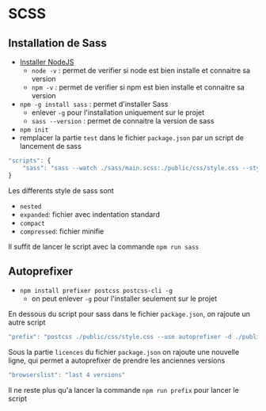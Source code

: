# SCSS

## Installation de Sass

- [Installer NodeJS](https://nodejs.org/)
  - `node -v` : permet de verifier si node est bien installe et connaitre sa version
  - `npm -v` : permet de verifier si npm est bien installe et connaitre sa version
- `npm -g install sass` :  permet d'installer Sass
  - enlever `-g` pour l'installation uniquement sur le projet
  - `sass --version` : permet de connaitre la version de sass
- `npm init`
- remplacer la partie `test` dans le fichier `package.json` par un script de lancement de sass

```js
"scripts": {
    "sass": "sass --watch ./sass/main.scss:./public/css/style.css --style expanded"
}
```

Les differents style de sass sont

- `nested`
- `expanded`: fichier avec indentation standard
- `compact`
- `compressed`: fichier minifie

Il suffit de lancer le script avec la commande `npm run sass`

## Autoprefixer

- `npm install prefixer postcss postcss-cli -g`
  - on peut enlever `-g` pour l'installer seulement sur le projet
  
En dessous du script pour sass dans le fichier `package.json`, on rajoute un autre script

```js
"prefix": "postcss ./public/css/style.css --use autoprefixer -d ./public/css/prefixed"
```

Sous la partie `licences` du fichier `package.json` on rajoute une nouvelle ligne, qui permet a autoprefixer de prendre les anciennes versions

```js
"browserslist": "last 4 versions"
```

Il ne reste plus qu'a lancer la commande `npm run prefix` pour lancer le script
